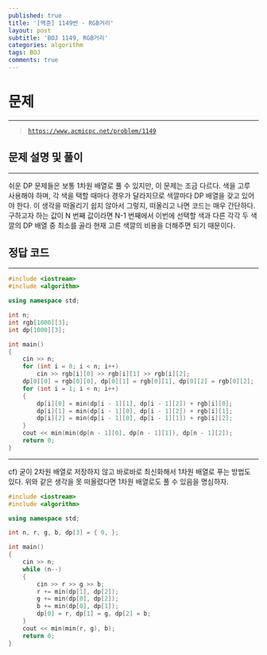 ```yaml
---
published: true
title: '[백준] 1149번 - RGB거리'
layout: post
subtitle: 'BOJ 1149, RGB거리'
categories: algorithm
tags: BOJ
comments: true
---
```

# **문제**
---
> [`https://www.acmicpc.net/problem/1149`](https://www.acmicpc.net/problem/1149)

## **문제 설명 및 풀이**
---
쉬운 DP 문제들은 보통 1차원 배열로 풀 수 있지만, 이 문제는 조금 다르다. 색을 고루 사용해야 하며, 각 색을 택할 때마다 경우가 달라지므로 색깔마다 DP 배열을 갖고 있어야 한다. 이 생각을 떠올리기 쉽지 않아서 그렇지, 떠올리고 나면 코드는 매우 간단하다. 구하고자 하는 값이 N 번째 값이라면 N-1 번째에서 이번에 선택할 색과 다른 각각 두 색깔의 DP 배열 중 최소를 골라 현재 고른 색깔의 비용을 더해주면 되기 때문이다.  

## **정답 코드**
---

```c++
#include <iostream>
#include <algorithm>

using namespace std;

int n;
int rgb[1000][3];
int dp[1000][3];

int main()
{
    cin >> n;
    for (int i = 0; i < n; i++)
        cin >> rgb[i][0] >> rgb[i][1] >> rgb[i][2];
    dp[0][0] = rgb[0][0], dp[0][1] = rgb[0][1], dp[0][2] = rgb[0][2];
    for (int i = 1; i < n; i++)
    {
        dp[i][0] = min(dp[i - 1][1], dp[i - 1][2]) + rgb[i][0];
        dp[i][1] = min(dp[i - 1][0], dp[i - 1][2]) + rgb[i][1];
        dp[i][2] = min(dp[i - 1][0], dp[i - 1][1]) + rgb[i][2];
    }
    cout << min(min(dp[n - 1][0], dp[n - 1][1]), dp[n - 1][2]);
    return 0;
}
```

---
cf) 굳이 2차원 배열로 저장하지 않고 바로바로 최신화해서 1차원 배열로 푸는 방법도 있다. 위와 같은 생각을 못 떠올렸다면 1차원 배열로도 풀 수 있음을 명심하자.
```c++
#include <iostream>
#include <algorithm>

using namespace std;

int n, r, g, b, dp[3] = { 0, };

int main()
{
    cin >> n;
    while (n--)
    {
        cin >> r >> g >> b;
        r += min(dp[1], dp[2]);
        g += min(dp[0], dp[2]);
        b += min(dp[0], dp[1]);
        dp[0] = r, dp[1] = g, dp[2] = b;
    }
    cout << min(min(r, g), b);
    return 0;
}
```
